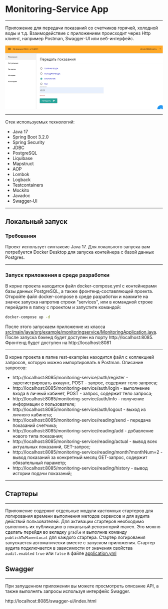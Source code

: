 # Monitoring-Service App

---
Приложение для передачи показаний со счетчиков горячей, холодной воды и т.д.
Взаимодействие с приложением происходит через Http клиент, например Postman, Swagger-UI или веб-интерфейс.

![pic1](monitoring-service/app.jpg)

---
Стек используемых технологий:
- Java 17
- Spring Boot 3.2.0
- Spring Security
- JDBC
- PostgreSQL
- Liquibase
- Mapstruct
- AOP
- Lombok
- Logback
- Testcontainers
- Mockito
- Javadoc
- Swagger-UI


---
## Локальный запуск

### Требования

Проект использует синтаксис Java 17. Для локального запуска вам потребуется 
Docker Desktop для запуска контейнера с базой данных Postgres.

---
### Запуск приложения в среде разработки

В корне проекта находится файл docker-compose.yml c контейнерами базы данных PostgreSQL, а также фронтенд-составляющей проекта.
Откройте файл docker-compose в среде разработки и нажмите на значок запуска напротив строки "services",
или в командной строке перейдите в папку с проектом и запустите командой:

```bash
docker-compose up -d
```

После этого запускаем приложение из класса [src/main/java/org/example/monitoringservice/MonitoringApplication.java](src/main/java/org/example/monitoringservice/MonitoringApplication.java).
После запуска бэкенд будет доступен на порту http://localhost:8085. Фронтенд будет доступен на http://localhost:8081

---
В корне проекта в папке rest-examples находится файл с коллекцией запросов, которую можно импортировать в Postman.
Описание запросов:
- http://localhost:8085/monitoring-service/auth/register - зарегистрировать аккаунт, POST - запрос, содержит тело запроса;
- http://localhost:8085/monitoring-service/auth/login - выполнение входа в личный кабинет, POST - запрос, содержит тело запроса;
- http://localhost:8085/monitoring-service/auth/info - получение информации о пользователе;
- http://localhost:8085/monitoring-service/auth/logout - выход из личного кабинета;
- http://localhost:8085/monitoring-service/reading/send - передача показаний счетчика;
- http://localhost:8085/monitoring-service/reading/add - добавление нового типа показания;
- http://localhost:8085/monitoring-service/reading/actual - вывод всех актуальных показаний, GET-запрос;
- http://localhost:8085/monitoring-service/reading/month?monthNum=2 - вывод показаний за конкретный месяц GET-запрос, содержит обязательный параметр;
- http://localhost:8085/monitoring-service/reading/history - вывод истории подачи показаний;

---

## Стартеры

---
Приложение содержит отдельные модули кастомных стартеров для логирования времени выполнения методов сервисов и для аудита действий пользователей.
Для активации стартеров необходимо выполнить их публикацию в локальный репозиторий maven. Это можно сделать перейдя во вкладку `gradle` и выполнив команду `publishToMavenLocal` для каждого стартера.
Стартер логирования запускается автоматически вместе с запуском приложения. Стартер аудита подключается в зависимости от значения свойства `audit.enabled` `true` или `false` в файле [application.yml](src/main/resources/application.yml) 

## Swagger

---

При запущенном приложении вы можете просмотреть описание API, а также
выполнять запросы используя интерфейс Swagger.

http://localhost:8085/swagger-ui/index.html

